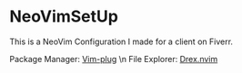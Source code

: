# NeoVimSetUp
This is a NeoVim Configuration I made for a client on Fiverr.

Package Manager: [Vim-plug](https://github.com/junegunn/vim-plug)
\n
File Explorer: [Drex.nvim](https://github.com/TheBlob42/drex.nvim)
